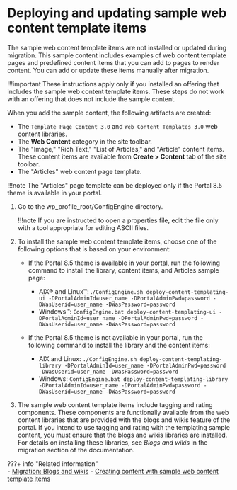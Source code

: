 # Deploying and updating sample web content template items

The sample web content template items are not installed or updated during migration. This sample content includes examples of web content template pages and predefined content items that you can add to pages to render content. You can add or update these items manually after migration.

!!!important
    These instructions apply only if you installed an offering that includes the sample web content template items. These steps do not work with an offering that does not include the sample content.

When you add the sample content, the following artifacts are created:

-   The `Template Page Content 3.0` and `Web Content Templates 3.0` web content libraries.
-   The **Web Content** category in the site toolbar.
-   The "Image," "Rich Text," "List of Articles," and "Article" content items. These content items are available from **Create > Content** tab of the site toolbar.
-   The "Articles" web content page template.

!!!note
    The "Articles" page template can be deployed only if the Portal 8.5 theme is available in your portal.

1.  Go to the wp_profile_root/ConfigEngine directory.

    !!!note
        If you are instructed to open a properties file, edit the file only with a tool appropriate for editing ASCII files.

2.  To install the sample web content template items, choose one of the following options that is based on your environment:

    -   If the Portal 8.5 theme is available in your portal, run the following command to install the library, content items, and Articles sample page:
        -   AIX® and Linux™: .`/ConfigEngine.sh deploy-content-templating-ui -DPortalAdminId=user_name -DPortalAdminPwd=password -DWasUserid=user_name -DWasPassword=password`
        -   Windows™: `ConfigEngine.bat deploy-content-templating-ui -DPortalAdminId=user_name -DPortalAdminPwd=password -DWasUserid=user_name -DWasPassword=password`

    -   If the Portal 8.5 theme is not available in your portal, run the following command to install the library and the content items:
        -   AIX and Linux: `./ConfigEngine.sh deploy-content-templating-library -DPortalAdminId=user_name -DPortalAdminPwd=password -DWasUserid=user_name -DWasPassword=password`
        -   Windows: `ConfigEngine.bat deploy-content-templating-library -DPortalAdminId=user_name -DPortalAdminPwd=password -DWasUserid=user_name -DWasPassword=password`

3.  The sample web content template items include tagging and rating components. These components are functionally available from the web content libraries that are provided with the blogs and wikis feature of the portal. If you intend to use tagging and rating with the templating sample content, you must ensure that the blogs and wikis libraries are installed. For details on installing these libraries, see *Blogs and wikis* in the migration section of the documentation.


???+ info "Related information"  
    -   [Migration: Blogs and wikis](../../../../../../deploy_dx/manage/migrate/next_steps/post_mig_activities/portal_task/mig_blogs_wiki.md)
    -   [Creating content with sample web content template items](../../../../../../manage_content/wcm_delivery/deliver_webcontent_on_dx/getting_started/creating_contentsamples/index.md)

